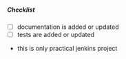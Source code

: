 <!--
Thank you for your pull request. Please review these requirements:

Contributors guide: https://github.com/openssl/openssl/blob/master/CONTRIBUTING.md

Other than that, provide a description above this comment if there isn't one already

If this fixes a GitHub issue, make sure to have a line saying 'Fixes #XXXX' (without quotes) in the commit message.
-->

##### Checklist
<!-- Remove items that do not apply. For completed items, change [ ] to [x]. -->
- [ ] documentation is added or updated
- [ ] tests are added or updated
- this is only practical jenkins project

